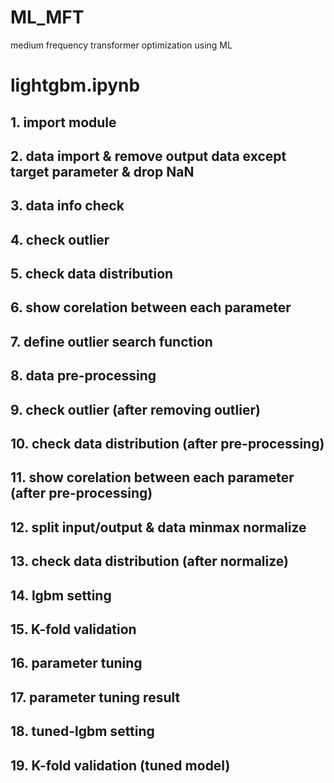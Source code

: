 # ML_MFT
medium frequency transformer optimization using ML

# lightgbm.ipynb
## 1. import module
## 2. data import & remove output data except target parameter & drop NaN
## 3. data info check
## 4. check outlier
## 5. check data distribution
## 6. show corelation between each parameter
## 7. define outlier search function
## 8. data pre-processing
## 9. check outlier (after removing outlier)
## 10. check data distribution (after pre-processing)
## 11. show corelation between each parameter (after pre-processing)
## 12. split input/output & data minmax normalize
## 13. check data distribution (after normalize)
## 14. lgbm setting
## 15. K-fold validation
## 16. parameter tuning
## 17. parameter tuning result
## 18. tuned-lgbm setting
## 19. K-fold validation (tuned model)
